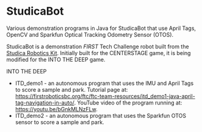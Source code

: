 # StudicaBot
Various demonstration programs in Java for StudicaBot that use April Tags, OpenCV and Sparkfun Optical Tracking Odometry Sensor (OTOS).

StudicaBot is a demonstration *FIRST* Tech Challenge robot built from the [Studica Robotics Kit](https://www.studica.ca/en/competition-kits). Initially built for the CENTERSTAGE game, it is being modified for the INTO THE DEEP game.

INTO THE DEEP
- ITD_demo1 - an autonomous program that uses the IMU and April Tags to score a sample and park. Tutorial page at: https://firstroboticsbc.org/ftc/ftc-team-resources/itd_demo1-java-april-tag-navigation-in-auto/.  YouTube video of the program running at: https://youtu.be/bGnkMLNzFLw.
- ITD_demo2 - an autonomous program that uses the Sparkfun OTOS sensor to score a sample and park.
